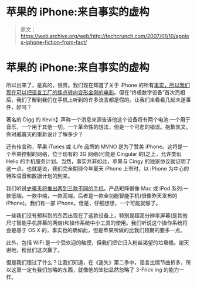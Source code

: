 # 苹果的 iPhone:来自事实的虚构

> 原文：<https://web.archive.org/web/http://techcrunch.com/2007/01/10/apples-iphone-fiction-from-fact/>

# 苹果的 iPhone:来自事实的虚构

所以出来了，是真的，很贵。我们现在知道了关于 iPhone 的所有[事实，所以我们现在可以把谣言工厂的焦点转向](https://web.archive.org/web/20210226223219/http://crunchgear.com/category/macworld%202007)[变形金刚的电影](https://web.archive.org/web/20210226223219/http://crunchgear.com/?s=transformers)。但在“终极数字设备”首次亮相后，我们了解到我们在手机上听到的许多流言都是假的。让我们来看看几起未遂事件，好吗？

著名的 Digg 的 Kevin】声称一个消息来源告诉他这个设备将有两个电池:一个用于音乐，一个用于其他一切。一个革命性的想法，但是一个可悲的错误。抱歉凯文。你对威震天的重新设计了解多少？

还有传言称，苹果 iTunes 或 iLife 品牌的 MVNO 是为了赞美 iPhone。这将是一个苹果控制的网络，位于现有的 3G 网络(可能是 Cingular 的)之上，允许类似 Helio 的手机服务计划。当然，事实并非如此，苹果与 Cingy 的独家协议就证明了这一点。也就是说，我们完全期待今年夏天 iPhone 上市时，以 iPhone 为中心的特殊语音和数据计划的到来。

我们听说[史蒂夫将推出两到三款不同的手机](https://web.archive.org/web/20210226223219/http://crunchgear.com/2006/10/17/apple-to-release-multiple-phones-possibly-a-smartphone/)，产品矩阵很像 Mac 或 iPod 系列:一款低端，一款中端，一款高端，后者是一款全功能智能手机(很像昨天发布的 iPhone)。我们有一部 iPhone。但是，仔细想想，一个可能就够了。

一些我们没有预料到的东西出现在了这款设备上，特别是超高分辨率屏幕(是其他尺寸智能手机屏幕的两倍)和操作系统中小工具的使用。我们听说这个操作系统将会是基于 OS X 的，事实也的确如此，但是苹果所做的比我们预期的要多一点。

此外，包括 WiFi 是一个受欢迎的触摸，但我们把它归入粉丝渴望的垃圾桶。谢天谢地，粉丝们这次赢了。

但是我们错过了什么？让我们知道，在《迷失》第二季中，谣言比情节曲折多，所以这里一定有我们忽略的东西，就像他的笨拙显然忽略了 3-Frick ing 的能力一样。